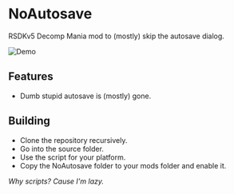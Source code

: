 # NoAutosave
RSDKv5 Decomp Mania mod to (mostly) skip the autosave dialog.

![Demo](demo.gif)

## Features
- Dumb stupid autosave is (mostly) gone.

## Building
- Clone the repository recursively.
- Go into the source folder.
- Use the script for your platform.
- Copy the NoAutosave folder to your mods folder and enable it.

*Why scripts? Cause I'm lazy.*
